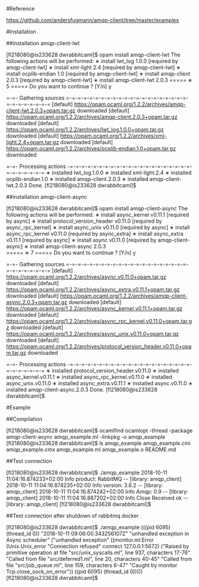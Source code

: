 
#Reference

https://github.com/andersfugmann/amqp-client/tree/master/examples

#Installation

##installation amqp-client-lwt

[fl218080@is233628 dwrabbitcaml]$ opam install amqp-client-lwt
The following actions will be performed:
  ∗  install lwt_log         1.0.0            [required by amqp-client-lwt]
  ∗  install xml-light       2.4              [required by amqp-client-lwt]
  ∗  install ocplib-endian   1.0              [required by amqp-client-lwt]
  ∗  install amqp-client     2.0.3            [required by amqp-client-lwt]
  ∗  install amqp-client-lwt 2.0.3
===== ∗  5 =====
Do you want to continue ? [Y/n] y

=-=- Gathering sources =-=-=-=-=-=-=-=-=-=-=-=-=-=-=-=-=-=-=-=-=-=-=-=-=-=-=-=-=
[default] https://opam.ocaml.org/1.2.2/archives/amqp-client-lwt.2.0.3+opam.tar.gz downloaded
[default] https://opam.ocaml.org/1.2.2/archives/amqp-client.2.0.3+opam.tar.gz downloaded
[default] https://opam.ocaml.org/1.2.2/archives/lwt_log.1.0.0+opam.tar.gz downloaded
[default] https://opam.ocaml.org/1.2.2/archives/xml-light.2.4+opam.tar.gz downloaded
[default] https://opam.ocaml.org/1.2.2/archives/ocplib-endian.1.0+opam.tar.gz downloaded

=-=- Processing actions -=-=-=-=-=-=-=-=-=-=-=-=-=-=-=-=-=-=-=-=-=-=-=-=-=-=-=-=
∗  installed lwt_log.1.0.0
∗  installed xml-light.2.4
∗  installed ocplib-endian.1.0
∗  installed amqp-client.2.0.3
∗  installed amqp-client-lwt.2.0.3
Done.
[fl218080@is233628 dwrabbitcaml]$ 

##installation amqp-client-async

[fl218080@is233628 dwrabbitcaml]$ opam install amqp-client-async
The following actions will be performed:
  ∗  install async_kernel            v0.11.1  [required by async]
  ∗  install protocol_version_header v0.11.0  [required by async_rpc_kernel]
  ∗  install async_unix              v0.11.0  [required by async]
  ∗  install async_rpc_kernel        v0.11.0  [required by async_extra]
  ∗  install async_extra             v0.11.1  [required by async]
  ∗  install async                   v0.11.0  [required by amqp-client-async]
  ∗  install amqp-client-async       2.0.3  
===== ∗  7 =====
Do you want to continue ? [Y/n] y

=-=- Gathering sources =-=-=-=-=-=-=-=-=-=-=-=-=-=-=-=-=-=-=-=-=-=-=-=-=-=-=-=-=
[default] https://opam.ocaml.org/1.2.2/archives/async.v0.11.0+opam.tar.gz downloaded
[default] https://opam.ocaml.org/1.2.2/archives/async_extra.v0.11.1+opam.tar.gz downloaded
[default] https://opam.ocaml.org/1.2.2/archives/amqp-client-async.2.0.3+opam.tar.gz downloaded
[default] https://opam.ocaml.org/1.2.2/archives/async_kernel.v0.11.1+opam.tar.gz downloaded
[default] https://opam.ocaml.org/1.2.2/archives/async_rpc_kernel.v0.11.0+opam.tar.gz downloaded
[default] https://opam.ocaml.org/1.2.2/archives/async_unix.v0.11.0+opam.tar.gz downloaded
[default] https://opam.ocaml.org/1.2.2/archives/protocol_version_header.v0.11.0+opam.tar.gz downloaded

=-=- Processing actions -=-=-=-=-=-=-=-=-=-=-=-=-=-=-=-=-=-=-=-=-=-=-=-=-=-=-=-=
∗  installed protocol_version_header.v0.11.0
∗  installed async_kernel.v0.11.1
∗  installed async_rpc_kernel.v0.11.0
∗  installed async_unix.v0.11.0
∗  installed async_extra.v0.11.1
∗  installed async.v0.11.0
∗  installed amqp-client-async.2.0.3
Done.
[fl218080@is233628 dwrabbitcaml]$ 

#Example

##Compilation

[fl218080@is233628 dwrabbitcaml]$ ocamlfind ocamlopt -thread -package amqp-client-async amqp_example.ml -linkpkg -o amqp_example
[fl218080@is233628 dwrabbitcaml]$ ls
amqp_example  amqp_example.cmi  amqp_example.cmx  amqp_example.ml  amqp_example.o  README.md

##Test connection

[fl218080@is233628 dwrabbitcaml]$ ./amqp_example 
2018-10-11 11:04:16.874233+02:00 Info product: RabbitMQ -- [library: amqp_client]
2018-10-11 11:04:16.874235+02:00 Info version: 3.6.2 -- [library: amqp_client]
2018-10-11 11:04:16.874242+02:00 Info Amqp: 0.9 -- [library: amqp_client]
2018-10-11 11:04:16.887202+02:00 Info Close Received ok -- [library: amqp_client]
[fl218080@is233628 dwrabbitcaml]$ 

##Test connection after shutdown of rabbitmq docker

[fl218080@is233628 dwrabbitcaml]$ ./amqp_example 
(((pid 6095) (thread_id 0)) "2018-10-11 09:06:00.343256107Z"
 "unhandled exception in Async scheduler"
 ("unhandled exception"
  ((monitor.ml.Error
    (Unix.Unix_error "Connection refused" connect 127.0.0.1:5672)
    ("Raised by primitive operation at file \"src/unix_syscalls.ml\", line 937, characters 17-76"
     "Called from file \"src/deferred1.ml\", line 20, characters 40-45"
     "Called from file \"src/job_queue.ml\", line 159, characters 6-47"
     "Caught by monitor Tcp.close_sock_on_error"))
   ((pid 6095) (thread_id 0)))))
[fl218080@is233628 dwrabbitcaml]$ 


